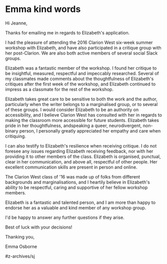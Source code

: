 # Emma kind words
Hi Jeanne,

Thanks for emailing me in regards to Elizabeth's application. 

I had the pleasure of attending the 2016 Clarion West six-week summer workshop with Elizabeth, and have also participated in a critique group with her post-Clarion. We are also both active members of several social Slack groups. 

Elizabeth was a fantastic member of the workshop. I found her critique to be insightful, measured, respectful and impeccably researched. Several of my classmates made comments about the thoughtfulness of Elizabeth's critiques after the first week of the workshop, and Elizabeth continued to impress as a classmate for the rest of the workshop.

Elizabeth takes great care to be sensitive to both the work and the author, particularly when the writer belongs to a marginalised group, or to several of these groups. I would consider Elizabeth to be an authority on accessibility, and I believe Clarion West has consulted with her in regards to making the classroom more accessible for future students. Elizabeth takes pride in her thoughtfulness, andspeaking a queer, neurodivergent, non-binary person, I personally greatly appreciated her empathy and care when critiquing. 

I can also testify to Elizabeth's resilience when receiving critique. I do not foresee any issues regarding Elizabeth receiving feedback, nor with her providing it to other members of the class. Elizabeth is organised, punctual, clear in her communication, and above all, respectful of other people. Her excellent communication skills are present in person and online. 

The Clarion West class of '16 was made up of folks from different backgrounds and marginalisations, and I heartily believe in Elizabeth's ability to be respectful, caring and supportive of her fellow workshop members. 

Elizabeth is a fantastic and talented person, and I am more than happy to endorse her as a valuable and kind member of any workshop group. 

I'd be happy to answer any further questions if they arise. 

Best of luck with your decisions!

Thanking you,

Emma Osborne 

#z-archives/sj